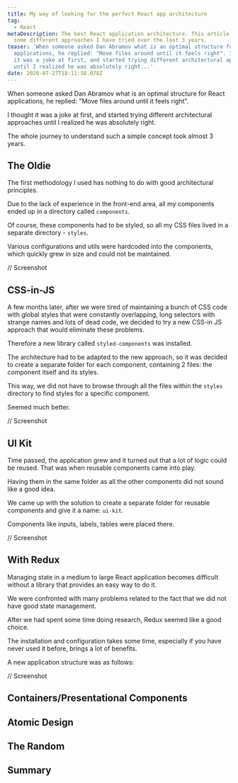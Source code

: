 ```yaml
---
title: My way of looking for the perfect React app architecture
tag:
  - React
metaDescription: The best React application architecture. This article describes
  some different approaches I have tried over the last 3 years.
teaser: 'When someone asked Dan Abramov what is an optimal structure for React
  applications, he replied: "Move files around until it feels right". I thought
  it was a joke at first, and started trying different architectural approaches
  until I realized he was absolutely right...'
date: 2020-07-27T18:11:58.078Z
---
```

When someone asked Dan Abramov what is an optimal structure for React applications, he replied: "Move files around until it feels right".

I thought it was a joke at first, and started trying different architectural approaches until I realized he was absolutely right.

The whole journey to understand such a simple concept took almost 3 years.

## The Oldie

The first methodology I used has nothing to do with good architectural principles.

Due to the lack of experience in the front-end area, all my components ended up in a directory called `components`.

Of course, these components had to be styled, so all my CSS files lived in a separate directory - `styles`.

Various configurations and utils were hardcoded into the components, which quickly grew in size and could not be maintained.

// Screenshot

## CSS-in-JS

A few months later, after we were tired of maintaining a bunch of CSS code with global styles that were constantly overlapping, long selectors with strange names and lots of dead code, we decided to try a new CSS-in JS approach that would eliminate these problems. 

Therefore a new library called `styled-components` was installed. 

The architecture had to be adapted to the new approach, so it was decided to create a separate folder for each component, containing 2 files: the component itself and its styles. 

This way, we did not have to browse through all the files within the `styles` directory to find styles for a specific component.

Seemed much better.

// Screenshot

## UI Kit

Time passed, the application grew and it turned out that a lot of logic could be reused. That was when reusable components came into play.

Having them in the same folder as all the other components did not sound like a good idea.

We came up with the solution to create a separate folder for reusable components and give it a name: `ui-kit`.

Components like inputs, labels, tables were placed there.

// Screenshot

## With Redux

Managing state in a medium to large React application becomes difficult without a library that provides an easy way to do it. 

We were confronted with many problems related to the fact that we did not have good state management.

After we had spent some time doing research, Redux seemed like a good choice.

The installation and configuration takes some time, especially if you have never used it before, brings a lot of benefits. 

A new application structure was as follows:

// Screenshot

## Containers/Presentational Components

## Atomic Design

## The Random

## Summary